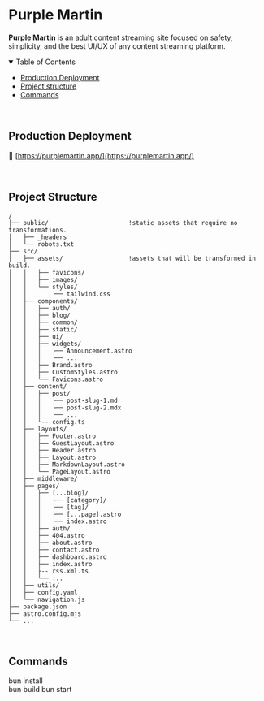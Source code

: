 # Purple Martin

**Purple Martin** is an adult content streaming site focused on safety, simplicity, and the best UI/UX of any content streaming platform.
<br>
<details open>
<summary>Table of Contents</summary>

- [Production Deployment](#production-deployment)
- [Project structure](#project-structure)
- [Commands](#commands)

</details>

<br>

## Production Deployment

📌 [https://purplemartin.app/](https://purplemartin.app/)

<br>

## Project Structure

```
/
├── public/                      !static assets that require no transformations.
│   ├── _headers
│   └── robots.txt
├── src/
│   ├── assets/                  !assets that will be transformed in build.
│   │   ├── favicons/
│   │   ├── images/
│   │   └── styles/
│   │       └── tailwind.css
│   ├── components/
│   │   ├── auth/
│   │   ├── blog/
│   │   ├── common/
│   │   ├── static/
│   │   ├── ui/
│   │   ├── widgets/
│   │   │   ├── Announcement.astro
│   │   │   └── ...
│   │   ├── Brand.astro
│   │   ├── CustomStyles.astro
│   │   └── Favicons.astro
│   ├── content/
│   │   ├── post/
│   │   │   ├── post-slug-1.md
│   │   │   ├── post-slug-2.mdx
│   │   │   └── ...
│   │   └-- config.ts
│   ├── layouts/
│   │   ├── Footer.astro
│   │   ├── GuestLayout.astro
│   │   ├── Header.astro
│   │   ├── Layout.astro
│   │   ├── MarkdownLayout.astro
│   │   └── PageLayout.astro
│   ├── middleware/
│   ├── pages/
│   │   ├── [...blog]/
│   │   │   ├── [category]/
│   │   │   ├── [tag]/
│   │   │   ├── [...page].astro
│   │   │   └── index.astro
│   │   ├── auth/
│   │   ├── 404.astro
│   │   ├── about.astro
│   │   ├── contact.astro
│   │   ├── dashboard.astro
│   │   ├── index.astro
│   │   ├-- rss.xml.ts
│   │   └── ...
│   ├── utils/
│   ├── config.yaml
│   └── navigation.js
├── package.json
├── astro.config.mjs
└── ...
```
<br>

## Commands

bun install            
bun build
bun start           

